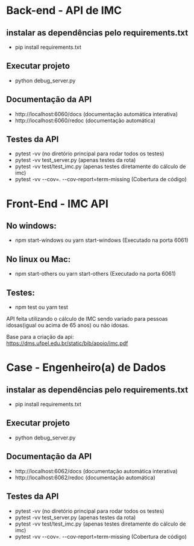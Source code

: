 # Back-end - API de IMC

## instalar as dependências pelo requirements.txt
- pip install requirements.txt

## Executar projeto
- python debug_server.py

## Documentação da API
- http://localhost:6060/docs (documentação automática interativa)
- http://localhost:6060/redoc (documentação automática)

## Testes da API
- pytest -vv (no diretório principal para rodar todos os testes)
- pytest -vv test_server.py (apenas testes da rota)
- pytest -vv test/test_imc.py (apenas testes diretamente do cálculo de imc)
- pytest -vv --cov=. --cov-report=term-missing (Cobertura de código)

# Front-End  - IMC API

## No windows:
- npm start-windows ou yarn start-windows (Executado na porta 6061)

## No linux ou Mac:
- npm start-others ou yarn start-others (Executado na porta 6061)

## Testes:
- npm test ou yarn test

API feita utilizando o cálculo de IMC sendo variado para pessoas idosas(igual ou acima de 65 anos) ou não idosas.

Base para a criação da api: https://dms.ufpel.edu.br/static/bib/apoio/imc.pdf 

# Case - Engenheiro(a) de Dados

## instalar as dependências pelo requirements.txt
- pip install requirements.txt

## Executar projeto
- python debug_server.py

## Documentação da API
- http://localhost:6062/docs (documentação automática interativa)
- http://localhost:6062/redoc (documentação automática)

## Testes da API
- pytest -vv (no diretório principal para rodar todos os testes)
- pytest -vv test_server.py (apenas testes da rota)
- pytest -vv test/test_imc.py (apenas testes diretamente do cálculo de imc)
- pytest -vv --cov=. --cov-report=term-missing (Cobertura de código)